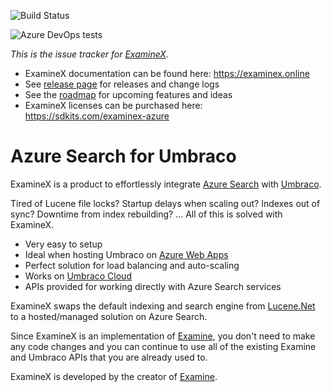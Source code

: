 ![Build Status](https://dev.azure.com/sdkits/ExamineX/_apis/build/status/SDKits.ExamineX.Source?branchName=master)

![Azure DevOps tests](https://img.shields.io/azure-devops/tests/sdkits/ExamineX/1)

_This is the issue tracker for [ExamineX](https://examinex.online)._

* ExamineX documentation can be found here: https://examinex.online
* See [release page](https://github.com/SDKits/ExamineX/releases) for releases and change logs
* See the [roadmap](https://github.com/SDKits/ExamineX/projects/1) for upcoming features and ideas
* ExamineX licenses can be purchased here: https://sdkits.com/examinex-azure

# Azure Search for Umbraco

ExamineX is a product to effortlessly integrate [Azure Search](https://azure.microsoft.com/en-au/services/search/) with [Umbraco](https://umbraco.com).

Tired of Lucene file locks? Startup delays when scaling out? Indexes out of sync? Downtime from index rebuilding? ... All of this is solved with ExamineX.

* Very easy to setup
* Ideal when hosting Umbraco on [Azure Web Apps](https://azure.microsoft.com/en-au/services/app-service/web/)
* Perfect solution for load balancing and auto-scaling
* Works on [Umbraco Cloud](https://umbraco.com/products/umbraco-cloud/)
* APIs provided for working directly with Azure Search services

ExamineX swaps the default indexing and search engine from [Lucene.Net](https://lucenenet.apache.org/) to a hosted/managed solution on Azure Search. 

Since ExamineX is an implementation of [Examine](https://shazwazza.github.io/Examine/), you don't need to make any code changes and you can continue to use all of the existing Examine and Umbraco APIs that you are already used to.

ExamineX is developed by the creator of [Examine](https://shazwazza.github.io/Examine/).
